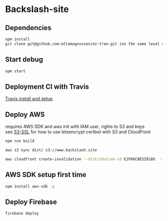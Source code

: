 # Backslash-site

## Dependencies

```sh
npm install
git clone git@github.com:atlemagnussen/ez-tree.git (on the same level as backslash repo)
```

## Start debug
```sh
npm start
```

## Deployment CI with Travis
[Travis install and setup](./TRAVIS.md)

## Deploy AWS
requires AWS SDK and aws init with IAM user, rights to S3 and keys  
see [S3-SSL](./S3SSL.md) for how to use letsencrypt certbot with S3 and CloudFront
```sh
npm run build

aws s3 sync dist/ s3://www.backslash.site

aws cloudfront create-invalidation --distribution-id E1P60CBE5Z918O  --paths /index.html /bundle.js
```

## AWS SDK setup first time
```sh
npm install aws-sdk -g
```

## Deploy Firebase
```sh
firebase deploy
```